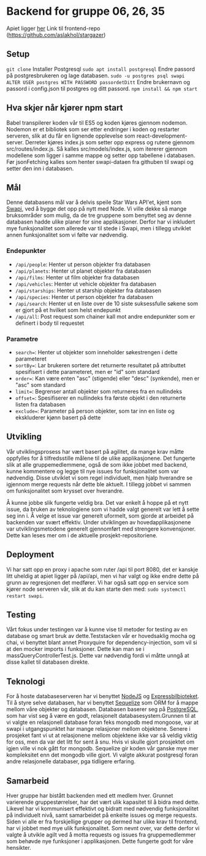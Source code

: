 # Backend for gruppe 06, 26, 35

Apiet ligger [her](http://it2810-06.idi.ntnu.no/api/api)
Link til frontend-repo (https://github.com/aslakhol/stargazer)

## Setup

`git clone`
Installer Postgresql
`sudo apt install postgresql`
Endre passord på postgresbrukeren og lage databasen.
`sudo -u postgres psql swapi`
`ALTER USER postgres WITH PASSWORD passordetDitt`
Endre brukernavn og passord i config.json til postgres og ditt passord. 
`npm install && npm start`

## Hva skjer når kjører npm start
Babel transpilerer koden vår til ES5 og koden kjøres gjennom nodemon. Nodemon er et bibliotek som ser etter endringer i koden og restarter serveren, slik at du får en lignende opplevelse som react-development-server. Derreter kjøres index.js som setter opp express og rutene gjennom src/routes/index.js. Så kalles src/models/index.js, som itererer gjennom modellene som ligger i samme mappe og setter opp tabellene i databasen. Før jsonFetching kalles som henter swapi-dataen fra githuben til
swapi og setter den inn i databasen.  

## Mål 
Denne databasens mål var å delvis speile Star Wars API'et, kjent som [Swapi](https://swapi.co/), ved å bygge det opp på nytt med Node. Vi ville dekke så mange bruksområder som mulig, da de tre gruppene som benyttet seg av denne databasen hadde ulike planer for sine applikasjoner. Derfor har vi inkludert mye funksjonalitet som allerede var til stede i Swapi, men i tillegg utviklet annen funksjonalitet som vi følte var nødvendig.

### Endepunkter
* `/api/people`: Henter ut person objekter fra databasen
* `/api/planets`: Henter ut planet objekter fra databasen
* `/api/films`: Henter ut film objekter fra databasen
* `/api/vehicles`: Henter ut vehicle objekter fra databasen
* `/api/starships`: Henter ut starship objekter fra databasen
* `/api/species`: Henter ut person objekter fra databasen
* `/api/search`: Henter ut en liste over de 10 siste suksessfulle søkene som er gjort på et hvilket som helst endepunkt
* `/api/all`: Post request som chainer kall mot andre endepunkter som er definert i body til requestet

### Parametre
* `search=`: Henter ut objekter som inneholder søkestrengen i dette parameteret
* `sortBy=`: Lar brukeren sortere det returnerte resultatet på attributtet spesifisert i dette parameteret, men er "id" som standard
* `order=`: Kan være enten "asc" (stigende) eller "desc" (synkende), men er "asc" som standard
* `limit=`: Begrenser antall objekter som returneres fra en nullindeks
* `offset=`: Spesifiserer en nullindeks fra første objekt i den returnerte listen fra databasen
* `exclude=`: Parameter på person objekter, som tar inn en liste og ekskluderer kjønn basert på dette

## Utvikling
Vår utviklingsprosess har vært basert på agilitet, da mange krav måtte oppfylles for å tilfredsstille målene til de ulike applikasjonene. Det fungerte slik at alle gruppemedlemmene, også de som ikke jobbet med backend, kunne kommentere og legge til nye issues for funksjonalitet som var nødvendig. Disse utviklet vi som regel individuelt, men hjalp hverandre se igjennom merge requests når dette ble aktuelt. I tillegg jobbet vi sammen om funksjonalitet som krysset over hverandre.

Å kunne jobbe slik fungerte veldig bra. Det var enkelt å hoppe på et nytt issue, da bruken av teknologiene som vi hadde valgt generelt var lett å sette seg inn i. Å velge et issue var generelt uformelt, som gjorde at arbeidet på backenden var svært effektiv. Under utviklingen av hovedapplikasjonene var utviklingsmetodene generelt gjennomført med strengere konvensjoner. Dette kan leses mer om i de aktuelle prosjekt-repositoriene.

## Deployment
Vi har satt opp en proxy i apache som ruter /api til port 8080, det er kanskje litt uheldig at apiet ligger på /api/api, men vi har valgt og ikke endre dette på grunn av regresjonen det medfører. Vi har også satt opp en service som kjører node serveren vår, slik at du kan starte den med: `sudo systemctl restart swapi`. 

## Testing
Vårt fokus under testingen var å kunne vise til metoder for testing av en database og smart bruk av dette.Teststacken vår er hovedsaklig mocha og chai,  vi benyttet blant annet Proxyquire for dependency-injection, som vil si at den mocker imports i funksjoner. Dette kan man se i massQueryControllerTest.js. Dette var nødvendig fordi vi måtte unngå at disse kallet til databasen direkte.

## Teknologi
For å hoste databaseserveren har vi benyttet [NodeJS](https://nodejs.org/en/) og [Expressbilbioteket](https://expressjs.com/). Til å styre selve databasen, har vi benyttet [Sequelize](http://docs.sequelizejs.com/) som ORM for å mappe mellom våre objekter og databasen. Databasen baserer seg på [PostgreSQL](https://www.postgresql.org/), som har vist seg å være en godt, relasjonelt databasesystem.Grunnen til at vi valgte en relasjonell database foran feks mongodb med mongoose, var at swapi i
utgangspunktet har mange relasjoner mellom objektene. Senere i prosjeket fant vi ut at relasjonene mellom objektene ikke var så veldig viktig for oss, men da var det litt for sent å snu. Hvis vi skulle gjort prosjektet om igjen ville vi nok gått for mongodb. Sequelize gir koden vår ganske mye mer kompleksitet enn det mongodb ville gjort. Vi valgte akkurat postgresql foran andre relasjonelle databaser, pga tidligere erfaring.

## Samarbeid
Hver gruppe har bistått backenden med ett medlem hver. Grunnet varierende gruppestørrelser, har det vært ulik kapasitet til å bidra med dette. Likevel har vi kommunisert effektivt og bidratt med nødvendig funksjonalitet på individuelt nivå, samt samarbeidet på enkelte issues og merge requests. Siden vi alle er fra forskjellige grupper og dermed har ulike krav til frontend, har vi jobbet med mye ulik funksjonalitet. Som nevnt over, var dette derfor vi valgte å utvikle agilt ved å motta requests og issues fra gruppemedlemmer som behøvde nye funksjoner i applikasjonen. Dette fungerte godt for våre hensikter.

